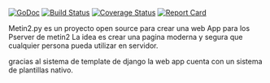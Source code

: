 [![GoDoc](https://godoc.org/github.com/alexflint/go-arg?status.svg)](https://godoc.org/github.com/alexflint/go-arg)
[![Build Status](https://travis-ci.org/alexflint/go-arg.svg?branch=master)](https://travis-ci.org/alexflint/go-arg)
[![Coverage Status](https://coveralls.io/repos/alexflint/go-arg/badge.svg?branch=master&service=github)](https://coveralls.io/github/alexflint/go-arg?branch=master)
[![Report Card](https://goreportcard.com/badge/github.com/alexflint/go-arg)](https://goreportcard.com/badge/github.com/alexflint/go-arg)

Metin2.py es un proyecto open source para crear una web App para los Pserver de metin2
La idea es crear una pagina moderna y segura que cualquier persona pueda utilizar en servidor.

gracias al sistema de template de django la web app cuenta con un sistema de plantillas nativo.

